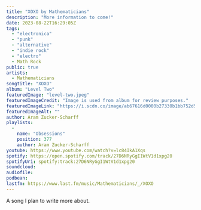 ```yaml
---
title: "XOXO by Mathematicians"
description: "More information to come!"
date: 2023-08-22T16:29:05Z
tags:
  - "electronica"
  - "punk"
  - "alternative"
  - "indie rock"
  - "electro"
  - Math Rock
public: true
artists:
  - Mathematicians
songtitle: "XOXO"
album: "Level Two"
featuredImage: "level-two.jpeg"
featuredImageCredit: "Image is used from album for review purposes."
featuredImageLink: "https://i.scdn.co/image/ab67616d0000b27330b1bb752d5823fdf8bcaa64"
featuredImageAlt: ""
author: Aram Zucker-Scharff
playlists:
  -
    name: "Obsessions"
    position: 377
    author: Aram Zucker-Scharff
youtube: https://www.youtube.com/watch?v=lc84IkA1Xqs
spotify: https://open.spotify.com/track/27D6NRyGgI1WtV1d1xpg20
spotifyUri: spotify:track:27D6NRyGgI1WtV1d1xpg20
soundcloud:
audiofile:
podbean:
lastfm: https://www.last.fm/music/Mathematicians/_/XOXO
---
```


A song I plan to write more about.
		